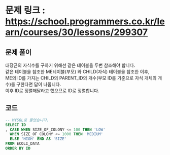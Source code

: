 # 문제 링크 : https://school.programmers.co.kr/learn/courses/30/lessons/299307

## 문제 풀이 
대장균의 자식수를 구하기 위해선 같은 테이블을 두번 참조해야 합니다. <br/>
같은 테이블을 참조한 ME테이블(부모) 와 CHILD(자식) 테이블을 참조한 이후, <br/>
ME의 ID를 가지는 CHILD의 PARENT_ID의 개수(부모 ID를 기준으로 자식 개체의 개수)를 구한다면 답이 나옵니다.<br/>
이후 ID로 정렬해달라고 했으므로 ID로 정렬합니다.

## 코드
```sql
-- MYSQL로 풀었습니다.
SELECT ID
, CASE WHEN SIZE_OF_COLONY <= 100 THEN 'LOW' 
  WHEN SIZE_OF_COLONY <= 1000 THEN 'MEDIUM' 
  ELSE 'HIGH' END AS 'SIZE' 
FROM ECOLI_DATA
ORDER BY ID
```